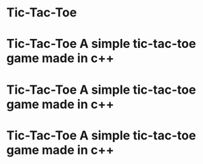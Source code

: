 # Tic-Tac-Toe
# Tic-Tac-Toe A simple tic-tac-toe game made in c++
# Tic-Tac-Toe A simple tic-tac-toe game made in c++
# Tic-Tac-Toe A simple tic-tac-toe game made in c++
